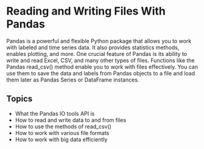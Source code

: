 # Reading and Writing Files With Pandas

Pandas is a powerful and flexible Python package that allows you to work with
labeled and time series data. It also provides statistics methods, enables
plotting, and more. One crucial feature of Pandas is its ability to write and
read Excel, CSV, and many other types of files. Functions like the Pandas
read_csv() method enable you to work with files effectively. You can use them to
save the data and labels from Pandas objects to a file and load them later as
Pandas Series or DataFrame instances.


## Topics

- What the Pandas IO tools API is
- How to read and write data to and from files
- How to use the methods of read_csv()
- How to work with various file formats
- How to work with big data efficiently

